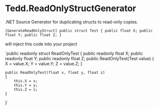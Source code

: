 # Tedd.ReadOnlyStructGenerator
.NET Source Generator for duplicating structs to read-only copies.

`[GenerateReadOnlyStruct]
public struct Test
{
    public float X;
    public float Y;
    public float Z;
}`

will inject this code into your project

`public readonly struct ReadOnlyTest
{
    public readonly float X;
    public readonly float Y;
    public readonly float Z;
    public ReadOnlyTest(Test value)
    {
        X = value.X;
        Y = value.Y;
        Z = value.Z;
    }

    public ReadOnlyTest(float x, float y, float z)
    {
        this.X = x;
        this.Y = y;
        this.Z = z;
    }
}`
